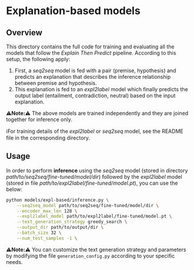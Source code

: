 # Explanation-based models

## Overview
This directory contains the full code for training and evaluating all the models that follow the *Explain Then Predict* pipeline. According to this setup, the following apply:

1. First, a _seq2seq_ model is fed with a pair (premise, hypothesis) and predicts an explanation that describes the inference relationship between premise and hypothesis.
2. This explanation is fed to an _expl2label_ model which finally predicts the output label (entailment, contradiction, neutral) based on the input explanation.

:warning:**Note:**:warning: The above models are trained independently and they are joined together for inference only.

:information_source:For training details of the _expl2label_ or _seq2seq_ model, see the README file in the corresponding directory.

## Usage
In order to perform **inference** using the _seq2seq_ model (stored in directory _path/to/seq2seq/fine-tuned/model/dir_) followed by the _expl2label_ model (stored in file _path/to/expl2label/fine-tuned/model.pt_), you can use the below:

```bash
python models/expl-based/inference.py \
    --seq2seq_model path/to/seq2seq/fine-tuned/model/dir \
    --encoder_max_len 128 \
    --expl2label_model path/to/expl2label/fine-tuned/model.pt \
    --text_generation_strategy greedy_search \
    --output_dir path/to/output/dir \
    --batch_size 32 \
    --num_test_samples -1 \
```

:warning:**Note:**:warning: You can customize the text generation strategy and parameters by modifying the file `generation_config.py` according to your specific needs.